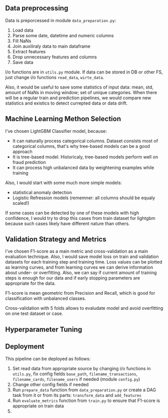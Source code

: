 ## Data preprocessing

Data is preporcessed in module `data_preparation.py`:
1. Load data
2. Parse some date, datetime and numeric columns
3. Fill NaNs
4. Join auxiliraly data to main dataframe
5. Extract features
6. Drop unnecessary features and columns
7. Save data

I/o functions are in `utils.py` module. If data can be stored in DB or other FS, just change i/o functions `read_data`, `wirte_data`.

Also, it would be useful to save some statistics of input data: mean, std, amount of NaNs in moving window; set of unique categories.
When there will be a regular train and prediction pipelines, we would compare new statistics and existics to detect currepted data or data drift.

## Machine Learning Methon Selection

I've chosen LightGBM Classifier model, because:

- It can naturally process categorical columns. Dataset consists most of categorical columns, that's why tree-based models can be a good approach
- It is tree-based model. Historicaly, tree-based models perform well on fraud prediction
- It can process high unbalanced data by weightening examples while training

Also, I would start with some much more simple models:

- statistical anomaly detection
- Logistic Refression models (rememner: all columns should be equaly scaled!)

If some cases can be detected by one of these models with high confidence, I would try to drop this cases from train dataset for lightgbm because such cases likely have different nature than others.

## Validation Strategy and Metrics

I've chosen F1-score as a main metric and cross-validation as a main evaluation technique.
Also, I would save model loss on train and validation datasets for each training step and training time.
Loss values can be plotted as learning curves, and from learning curves we can derive information about under- or overfitting. Also, we can say if current amount of training steps is enough for our data and if early stopping parameters are appropriate for the data.

F1-score is mean geometric from Precision and Recall, which is good for classification with unbalanced classes.

Cross-validation with 5 folds allows to evaludate model and avoid overfitting on one test dataset or case.

## Hyperparameter Tuning

## Deployment

This pipeline can be deployed as follows:
1. Set read data from appropriate source by changing i/o functions in `utils.py`, fix config fields `base_path`, `filename_transactions`, `filename_cards`, `filename_users` if needed (module `config.py`)
2. Change other config fields if needed
3. Run `prepare_data` function from `data_preparation.py` or create a DAG task from it or from its parts: `transform_data` and `add_features`
4. Run `evaluate_metrics` function from `train.py` to ensure that F1-score is appropriate on train data
5.

